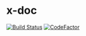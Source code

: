 # x-doc

[![Build Status](https://travis-ci.org/jittagornp/x-doc.svg?branch=master)](https://travis-ci.org/jittagornp/x-doc)
[![CodeFactor](https://www.codefactor.io/repository/github/jittagornp/x-doc/badge)](https://www.codefactor.io/repository/github/jittagornp/x-doc) 
